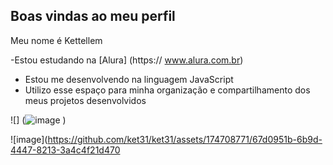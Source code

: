 ## Boas vindas ao meu perfil 

Meu nome é Kettellem

-Estou estudando na [Alura] (https:// www.alura.com.br)
- Estou me desenvolvendo na linguagem JavaScript
- Utilizo esse espaço para minha organização e compartilhamento dos meus projetos desenvolvidos







![] (![image](https://github.com/ket31/ket31/assets/174708771/67d0951b-6b9d-4447-8213-3a4c4f21d470)
)


![image](https://github.com/ket31/ket31/assets/174708771/67d0951b-6b9d-4447-8213-3a4c4f21d470
